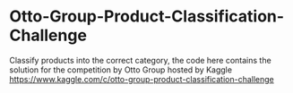 # Otto-Group-Product-Classification-Challenge
Classify products into the correct category, the code here contains the solution for the competition by Otto Group hosted by Kaggle https://www.kaggle.com/c/otto-group-product-classification-challenge
